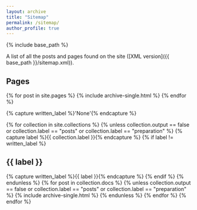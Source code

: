 ```yaml
---
layout: archive
title: "Sitemap"
permalink: /sitemap/
author_profile: true
---
```


{% include base_path %}

A list of all the posts and pages found on the site ([XML version]({{ base_path }}/sitemap.xml)).

<h2>Pages</h2>
{% for post in site.pages %}
  {% include archive-single.html %}
{% endfor %}

{% capture written_label %}'None'{% endcapture %}

{% for collection in site.collections %}
{% unless collection.output == false or collection.label == "posts"  or collection.label == "preparation" %}
  {% capture label %}{{ collection.label }}{% endcapture %}
  {% if label != written_label %}
  <h2>{{ label }}</h2>
  {% capture written_label %}{{ label }}{% endcapture %}
  {% endif %}
{% endunless %}
{% for post in collection.docs %}
  {% unless collection.output == false or collection.label == "posts"  or collection.label == "preparation" %}
  {% include archive-single.html %}
  {% endunless %}
{% endfor %}
{% endfor %}

